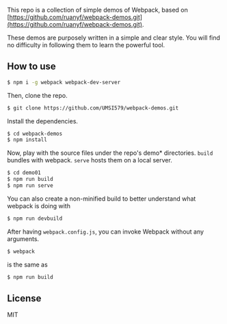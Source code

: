 This repo is a collection of simple demos of Webpack, based on [https://github.com/ruanyf/webpack-demos.git](https://github.com/ruanyf/webpack-demos.git).

These demos are purposely written in a simple and clear style. You will find no difficulty in following them to learn the powerful tool.

## How to use

```bash
$ npm i -g webpack webpack-dev-server
```

Then, clone the repo.

```bash
$ git clone https://github.com/UMSI579/webpack-demos.git 
```

Install the dependencies.

```bash
$ cd webpack-demos
$ npm install
```

Now, play with the source files under the repo's demo* directories.
`build` bundles with webpack. `serve` hosts them on a local server.

```bash
$ cd demo01
$ npm run build
$ npm run serve
```

You can also create a non-minified build to better understand what webpack is doing with
```bash
$ npm run devbuild
```
After having `webpack.config.js`, you can invoke Webpack without any arguments.

```bash
$ webpack
```
is the same as 
```bash
$ npm run build
```





## License

MIT
